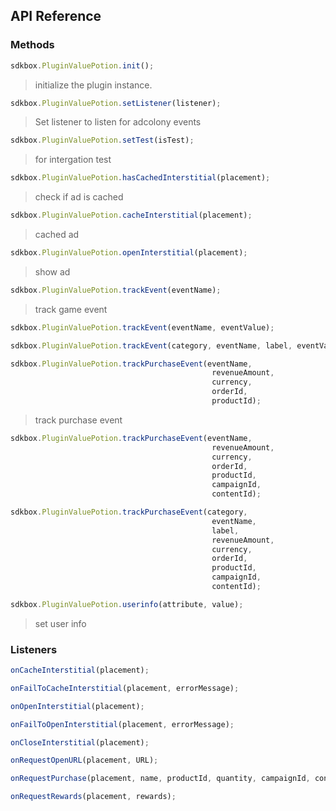 ## API Reference

### Methods
```javascript
sdkbox.PluginValuePotion.init();
```
>  initialize the plugin instance.

```javascript
sdkbox.PluginValuePotion.setListener(listener);
```
> Set listener to listen for adcolony events

```javascript
sdkbox.PluginValuePotion.setTest(isTest);
```
> for intergation test

```javascript
sdkbox.PluginValuePotion.hasCachedInterstitial(placement);
```
> check if ad is cached

```javascript
sdkbox.PluginValuePotion.cacheInterstitial(placement);
```
> cached ad

```javascript
sdkbox.PluginValuePotion.openInterstitial(placement);
```
> show ad

```javascript
sdkbox.PluginValuePotion.trackEvent(eventName);
```
> track game event

```javascript
sdkbox.PluginValuePotion.trackEvent(eventName, eventValue);
```

```javascript
sdkbox.PluginValuePotion.trackEvent(category, eventName, label, eventValue);
```

```javascript
sdkbox.PluginValuePotion.trackPurchaseEvent(eventName,
                                             revenueAmount,
                                             currency,
                                             orderId,
                                             productId);
```
> track purchase event

```javascript
sdkbox.PluginValuePotion.trackPurchaseEvent(eventName,
                                             revenueAmount,
                                             currency,
                                             orderId,
                                             productId,
                                             campaignId,
                                             contentId);
```

```javascript
sdkbox.PluginValuePotion.trackPurchaseEvent(category,
                                             eventName,
                                             label,
                                             revenueAmount,
                                             currency,
                                             orderId,
                                             productId,
                                             campaignId,
                                             contentId);
```

```javascript
sdkbox.PluginValuePotion.userinfo(attribute, value);
```
> set user info


### Listeners
```javascript
onCacheInterstitial(placement);
```

```javascript
onFailToCacheInterstitial(placement, errorMessage);
```

```javascript
onOpenInterstitial(placement);
```

```javascript
onFailToOpenInterstitial(placement, errorMessage);
```

```javascript
onCloseInterstitial(placement);
```

```javascript
onRequestOpenURL(placement, URL);
```

```javascript
onRequestPurchase(placement, name, productId, quantity, campaignId, contentId);
```

```javascript
onRequestRewards(placement, rewards);
```


